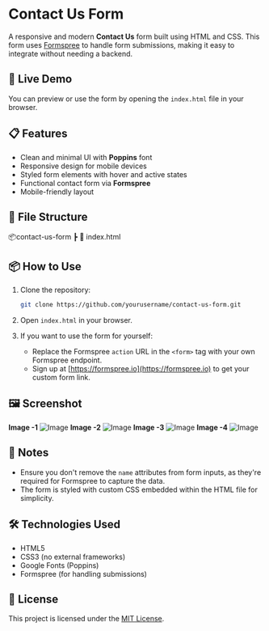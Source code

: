 

# Contact Us Form

A responsive and modern **Contact Us** form built using HTML and CSS. This form uses [Formspree](https://formspree.io/) to handle form submissions, making it easy to integrate without needing a backend.

## 🔗 Live Demo

You can preview or use the form by opening the `index.html` file in your browser.

## 📋 Features

- Clean and minimal UI with **Poppins** font
- Responsive design for mobile devices
- Styled form elements with hover and active states
- Functional contact form via **Formspree**
- Mobile-friendly layout

## 📁 File Structure


📦contact-us-form
┣ 📄 index.html



## 📦 How to Use

1. Clone the repository:
   ```bash
   git clone https://github.com/yourusername/contact-us-form.git


2. Open `index.html` in your browser.

3. If you want to use the form for yourself:

   * Replace the Formspree `action` URL in the `<form>` tag with your own Formspree endpoint.
   * Sign up at [https://formspree.io](https://formspree.io) to get your custom form link.

## 🖼️ Screenshot
**Image -1**
![Image](https://github.com/user-attachments/assets/ae41305a-98ab-4a79-9de6-71a0cf4159bf)
**Image -2**
![Image](https://github.com/user-attachments/assets/da670530-df92-4d86-944e-9276066fd93d) 
**Image -3**
![Image](https://github.com/user-attachments/assets/42de5e5c-77c7-49c2-9f3d-900979e3ad3f)
**Image -4**
![Image](https://github.com/user-attachments/assets/df35e26d-4c1b-4015-a9a2-a32012b24285)

## 📌 Notes

* Ensure you don't remove the `name` attributes from form inputs, as they're required for Formspree to capture the data.
* The form is styled with custom CSS embedded within the HTML file for simplicity.

## 🛠️ Technologies Used

* HTML5
* CSS3 (no external frameworks)
* Google Fonts (Poppins)
* Formspree (for handling submissions)

## 📃 License

This project is licensed under the [MIT License](LICENSE).

